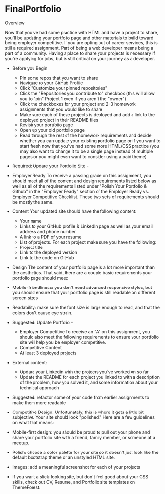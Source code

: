 # FinalPortfolio

Overview

Now that you've had some practice with HTML and have a project to share, you'll be updating your portfolio page and other materials to build toward being employer competitive.
If you are opting out of career services, this is still a required assignment. Part of being a web developer means being a part of a community. Having a place to share your projects is necessary if you're applying for jobs, but is still critical on your journey as a developer.

- Before you Begin
  - Pin some repos that you want to share
  - Navigate to your GitHub Profile
  - Click "Customize your pinned repositories"
  - Click the "Repositories you contribute to" checkbox (this will allow you to "pin" Project 1 even if you aren't the "owner")
  - Click the checkboxes for your project and 2-3 homework assignments that you would like to share
  - Make sure each of these projects is deployed and add a link to the deployed project in their README files
  - Revisit your portfolio page
  - Open up your old portfolio page
  - Read through the rest of the homework requirements and decide whether you can update your existing portfolio page or if you want to     start fresh now that you've had some more HTML/CSS practice (you may also want to change it to be a single page instead of multiple     pages or you might even want to consider using a paid theme)


- Required: Update your Portfolio Site -
 - Employer Ready
   To receive a passing grade on this assignment, you should meet all of the content and design requirements listed below as well as all    of the requirements listed under "Polish Your Portfolio & Github" in the "Employer Ready" section of the Employer Ready vs. Employer    Competitive Checklist. These two sets of requirements should be mostly the same.

- Content
  Your updated site should have the following content:
  - Your name
  - Links to your GitHub profile & LinkedIn page as well as your email address and phone number
  - A link to a PDF of your resume
  - List of projects. For each project make sure you have the following:
  - Project title
  - Link to the deployed version
  - Link to the code on GitHub

- Design
  The content of your portfolio page is a lot more important than the aesthetics. That said, there are a couple basic requirements your   portfolio page should meet:

- Mobile-friendliness: you don't need advanced responsive styles, but you should ensure that your portfolio page is still readable on     different screen sizes

- Readability: make sure the font size is large enough to read, and that the colors don't cause eye strain.

- Suggested: Update Portfolio -
  - Employer Competitive
    To receive an "A" on this assignment, you should also meet the following requirements
    to ensure your portfolio site will help you be employer competitive.
  - Competitive Content
  - At least 3 deployed projects

- External content:
  - Update your LinkedIn with the projects you've worked on so far
  - Update the README for each project you linked to with a description of the problem,
    how you solved it, and some information about your technical approach

- Suggested: refactor some of your code from earlier assignments to make them more readable

- Competitive Design:
  Unfortunately, this is where it gets a little bit subjective. Your site should look
  "polished." Here are a few guidelines on what that means:

- Mobile-first design: you should be proud to pull out your phone and share
  your portfolio site with a friend, family member, or someone at a meetup.

- Polish: choose a color palette for your site so it doesn't just look like
  the default bootstrap theme or an unstyled HTML site.

- Images: add a meaningful screenshot for each of your projects

- If you want a slick-looking site, but don't feel good about your CSS skills,
  check out CV, Resume, and Portfolio site templates on ThemeForest.

